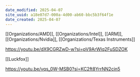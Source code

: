 ```yaml
---
date_modified: 2025-04-07
site_uuid: a18e07d7-000a-4d00-ab60-bbc5b3f64f1e
date_created: 2025-04-07
---
```


[[Organizations/AMD]], [[Organizations/Intel]], [[ARM]], [[Organizations/Nvidia]], [[Organizations/Texas Instruments]]

https://youtu.be/dX9CGRZwD-w?si=pV9ArWlq2FuSDZOK

[[Luckfox]]

https://youtu.be/vqs_0W-MSB0?si=KC2ft8YrrNN2cin5